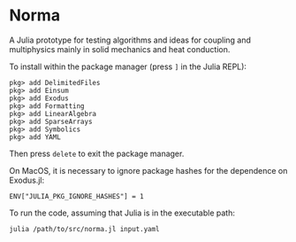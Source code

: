 # Norma
A Julia prototype for testing algorithms and ideas for coupling and multiphysics mainly in solid mechanics and heat conduction.

To install within the package manager (press `]` in the Julia REPL):

    pkg> add DelimitedFiles
    pkg> add Einsum
    pkg> add Exodus
    pkg> add Formatting
    pkg> add LinearAlgebra
    pkg> add SparseArrays
    pkg> add Symbolics
    pkg> add YAML

Then press `delete` to exit the package manager.

On MacOS, it is necessary to ignore package hashes for the dependence on Exodus.jl:

    ENV["JULIA_PKG_IGNORE_HASHES"] = 1

To run the code, assuming that Julia is in the executable path:

    julia /path/to/src/norma.jl input.yaml

